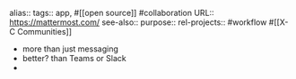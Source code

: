 alias::
tags:: app, #[[open source]] #collaboration
URL:: https://mattermost.com/
see-also::
purpose::
rel-projects:: #workflow #[[X-C Communities]]

- more than just messaging
- better? than Teams or Slack
-
